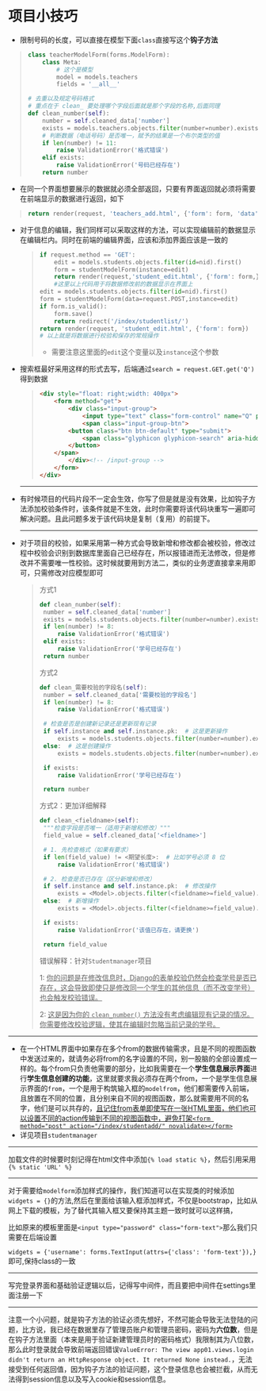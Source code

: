 # 项目小技巧

* 限制号码的长度，可以直接在模型下面`class`直接写这个**钩子方法**

> ```python
> class teacherModelForm(forms.ModelForm):
>     class Meta:
>         # 这个是模型
>         model = models.teachers
>         fields = '__all__'
> ```
>
> ```python
> # 去重以及规定号码格式
> # 重点在于 clean_ 要处理哪个字段后面就是那个字段的名称,后面同理
> def clean_number(self):
>     number = self.cleaned_data['number']
>     exists = models.teachers.objects.filter(number=number).exists()  
>     # 判断数据（电话号码）是否唯一，赋予的结果是一个布尔类型的值
>     if len(number) != 11:
>         raise ValidationError('格式错误')
>     elif exists:
>         raise ValidationError('号码已经存在')
>     return number
> ```

* 在同一个界面想要展示的数据就必须全部返回，只要有界面返回就必须将需要在前端显示的数据进行返回，如下

> ```python
> return render(request, 'teachers_add.html', {'form': form, 'data': data})
> ```

* 对于信息的编辑，我们同样可以采取这样的方法，可以实现编辑前的数据显示在编辑栏内。同时在前端的编辑界面，应该和添加界面应该是一致的

  > ```python
  > if request.method == 'GET':
  >     edit = models.students.objects.filter(id=nid).first()
  >     form = studentModelForm(instance=edit)
  >     return render(request,'student_edit.html', {'form': form,})
  > 	#这里以上代码用于将数据修改前的数据显示在界面上
  > edit = models.students.objects.filter(id=nid).first()
  > form = studentModelForm(data=request.POST,instance=edit)
  > if form.is_valid():
  >     form.save()
  >     return redirect('/index/studentlist/')
  > return render(request, 'student_edit.html', {'form': form})
  > # 以上就是将数据进行校验和保存的常规操作
  > ```
  >
  > - 需要注意这里面的`edit`这个变量以及`instance`这个参数

* 搜索框最好采用这样的形式去写，后端通过`search = request.GET.get('Q')`得到数据

  > ```html
  > <div style="float: right;width: 400px">
  >     <form method="get">
  >         <div class="input-group">
  >             <input type="text" class="form-control" name="Q" placeholder="请输入需要搜索内容">
  >             <span class="input-group-btn">
  >         <button class="btn btn-default" type="submit">
  >             <span class="glyphicon glyphicon-search" aria-hidden="true"></span>
  >         </button>
  >     </span>
  >         </div><!-- /input-group -->
  >     </form>
  > </div>
  > ```
  
  ***
  
* 有时候项目的代码片段不一定会生效，你写了但是就是没有效果，比如钩子方法添加校验条件时，该条件就是不生效，此时你需要将该代码块重写一遍即可解决问题。且此问题多发于该代码块是复制（复用）的前提下。

  ***

* 对于项目的校验，如果采用第一种方式会导致新增和修改都会被校验，修改过程中校验会识别到数据库里面自己已经存在，所以报错进而无法修改，但是修改并不需要唯一性校验。这时候就要用到方法二，类似的业务逻直接拿来用即可，只需修改对应模型即可

  > 方式1
  >
  > ```python
  > def clean_number(self):
  >  number = self.cleaned_data['number']
  >  exists = models.students.objects.filter(number=number).exists()
  >  if len(number) != 8:
  >      raise ValidationError('格式错误')
  >  elif exists:
  >      raise ValidationError('学号已经存在')
  >  return number
  > ```
  >
  > 方式2
  >
  > ```python
  > def clean_需要校验的字段名(self):
  >  number = self.cleaned_data['需要校验的字段名']
  >  if len(number) != 8:
  >      raise ValidationError('格式错误')
  > 
  >  # 检查是否是创建新记录还是更新现有记录
  >  if self.instance and self.instance.pk:  # 这是更新操作
  >      exists = models.students.objects.filter(number=number).exclude(pk=self.instance.pk).exists()
  >  else:  # 这是创建操作
  >      exists = models.students.objects.filter(number=number).exists()
  > 
  >  if exists:
  >      raise ValidationError('学号已经存在')
  > 
  >  return number
  > ```
  >
  > 方式2：更加详细解释
  >
  > ```python
  > def clean_<fieldname>(self):
  >  """检查字段是否唯一（适用于新增和修改）"""
  >  field_value = self.cleaned_data['<fieldname>']
  > 
  >  # 1. 先检查格式（如果有要求）
  >  if len(field_value) != <期望长度>:  # 比如学号必须 8 位
  >      raise ValidationError('格式错误')
  > 
  >  # 2. 检查是否已存在（区分新增和修改）
  >  if self.instance and self.instance.pk:  # 修改操作
  >      exists = <Model>.objects.filter(<fieldname>=field_value).exclude(pk=self.instance.pk).exists()
  >  else:  # 新增操作
  >      exists = <Model>.objects.filter(<fieldname>=field_value).exists()
  > 
  >  if exists:
  >      raise ValidationError('该值已存在，请更换')
  > 
  >  return field_value
  > ```
  >
  > 错误解释：针对`Studentmanager`项目
  >
  > 1: <u>你的问题是在修改信息时，Django的表单校验仍然会检查学号是否已存在，这会导致即使只是修改同一个学生的其他信息（而不改变学号）也会触发校验错误。</u>
  >
  > 2: <u>这是因为你的 `clean_number()` 方法没有考虑编辑现有记录的情况。你需要修改校验逻辑，使其在编辑时忽略当前记录的学号。</u>
***

* 在一个HTML界面中如果存在多个from的数据传输需求，且是不同的视图函数中发送过来的，就请务必将from的名字设置的不同，别一股脑的全部设置成一样的。每个from只负责他需要的部分，比如我需要在一个**学生信息展示界面**进行**学生信息创建的功能**，这里就要求我必须存在两个from，一个是学生信息展示界面的`from`，一个是用于构筑输入框的`modelfrom`，他们都需要传入前端，且放置在不同的位置，且分别来自不同的视图函数，那么就需要用不同的名字，他们是可以共存的，<u>且记住from表单即使写在一张HTML里面，他们也可以设置不同的action传输到不同的视图函数中，避免打架`<form method="post" action="/index/studentadd/" novalidate></form>`</u>
* 详见项目`studentmanager`

***

加载文件的时候要时刻记得在html文件中添加`{% load static %}`，然后引用采用`{% static 'URL' %}`

***

对于需要给`modelform`添加样式的操作，我们知道可以在实现类的时候添加`widgets = {}`的方法,然后在里面给该输入框添加样式，不仅是bootstrap，比如从网上下载的模板，为了替代其输入框又要保持其主题一致时就可以这样搞，

比如原来的模板里面是`<input type="password" class="form-text">`那么我们只需要在后端设置

`widgets = {'username': forms.TextInput(attrs={'class': 'form-text'}),}`即可,保持class的一致

***

写完登录界面和基础验证逻辑以后，记得写中间件，而且要把中间件在settings里面注册一下

***

注意一个小问题，就是钩子方法的验证必须先想好，不然可能会导致无法登陆的问题，比方说，我已经在数据里存了管理员账户和管理员密码，密码为**六位数**，但是在钩子方法里面（本来是用于验证新建管理员时的密码格式）我限制其为八位数，那么此时登录就会导致前端返回错误`ValueError: The view app01.views.login didn't return an HttpResponse object. It returned None instead.`，无法接受到任何返回值，因为钩子方法的验证问题，这个登录信息也会被拦截，从而无法得到session信息以及写入cookie和session信息。



